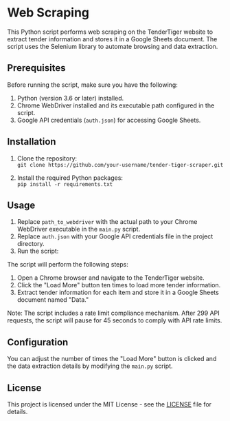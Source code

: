 # Web Scraping 

This Python script performs web scraping on the TenderTiger website to extract tender information and stores it in a Google Sheets document. The script uses the Selenium library to automate browsing and data extraction.

## Prerequisites

Before running the script, make sure you have the following:

1. Python (version 3.6 or later) installed.
2. Chrome WebDriver installed and its executable path configured in the script.
3. Google API credentials (`auth.json`) for accessing Google Sheets.

## Installation

1. Clone the repository:   
```git clone https://github.com/your-username/tender-tiger-scraper.git```


2. Install the required Python packages:  
```pip install -r requirements.txt```


## Usage

1. Replace `path_to_webdriver` with the actual path to your Chrome WebDriver executable in the `main.py` script.
2. Replace `auth.json` with your Google API credentials file in the project directory.
3. Run the script:


The script will perform the following steps:

1. Open a Chrome browser and navigate to the TenderTiger website.
2. Click the "Load More" button ten times to load more tender information.
3. Extract tender information for each item and store it in a Google Sheets document named "Data."

Note: The script includes a rate limit compliance mechanism. After 299 API requests, the script will pause for 45 seconds to comply with API rate limits.

## Configuration

You can adjust the number of times the "Load More" button is clicked and the data extraction details by modifying the `main.py` script.

## License

This project is licensed under the MIT License - see the [LICENSE](LICENSE) file for details.

